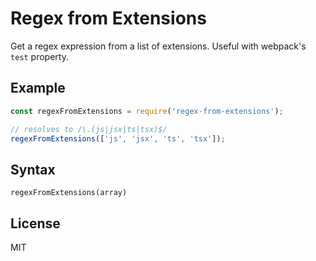 # Regex from Extensions

Get a regex expression from a list of extensions. Useful with webpack's `test` property.

## Example

```js
const regexFromExtensions = require('regex-from-extensions');

// resolves to /\.(js|jsx|ts|tsx)$/
regexFromExtensions(['js', 'jsx', 'ts', 'tsx']);
```

## Syntax

```
regexFromExtensions(array)
```

## License

MIT
